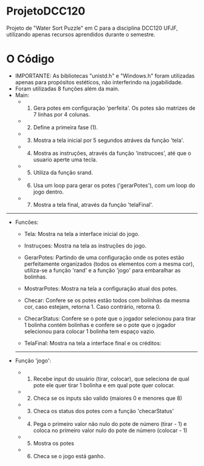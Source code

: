 # ProjetoDCC120
Projeto de "Water Sort Puzzle" em C para a disciplina DCC120 UFJF, utilizando apenas recursos aprendidos durante o semestre.

# O Código 

* IMPORTANTE: As bibliotecas "unistd.h" e "Windows.h" foram utilizadas apenas para propósitos estéticos, não interferindo na jogabilidade. 
* Foram utilizadas 8 funções além da main. 
* Main: 
  - 1. Gera potes em configuração 'perfeita'. Os potes são matrizes de 7 linhas por 4 colunas.
  - 2. Define a primeira fase (1). 
  - 3. Mostra a tela inicial por 5 segundos atráves da função 'tela'. 
  - 4. Mostra as instruções, através da função 'instrucoes', até que o usuario aperte uma tecla. 
  - 5. Utiliza da função srand. 
  - 6. Usa um loop para gerar os potes ('gerarPotes'), com um loop do jogo dentro. 
  - 7. Mostra a tela final, através da função 'telaFinal'. 
-----

* Funcões: 

  - Tela: Mostra na tela a interface inicial do jogo. 
  
  - Instruçoes: Mostra na tela as instruções do jogo. 
  
  - GerarPotes: Partindo de uma configuração onde os potes estão perfeitamente organizados (todos os elementos com a mesma cor), utiliza-se a função 'rand' e a função 'jogo' para embaralhar as bolinhas. 
  
  - MostrarPotes: Mostra na tela a configuração atual dos potes. 
  
  - Checar: Confere se os potes estão todos com bolinhas da mesma cor, caso estejam, retorna 1. Caso contrário, retorna 0. 
  
  - ChecarStatus: Confere se o pote que o jogador selecionou para tirar 1 bolinha contém bolinhas e confere se o pote que o jogador selecionou para colocar
  1 bolinha tem espaço vazio.
  
  - TelaFinal: Mostra na tela a interface final e os créditos:
  
  -----
  
* Função 'jogo': 
  
  - 1. Recebe input do usuário (tirar, colocar), que seleciona de qual pote ele quer tirar 1 bolinha e em qual pote quer colocar. 
  - 2. Checa se os inputs são valido (maiores 0 e menores que 8)
  - 3. Checa os status dos potes com  a função 'checarStatus'
  - 4. Pega o primeiro valor não nulo do pote de número (tirar - 1) e coloca no primeiro valor nulo do pote de número (colocar - 1) 
  - 5. Mostra os potes
  - 6. Checa se o jogo está ganho. 

